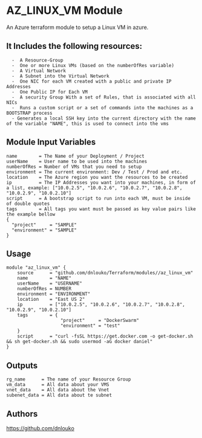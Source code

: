 # AZ_LINUX_VM Module
An Azure terraform module to setup a Linux VM in azure.
## It Includes the following resources:
      -  A Resource-Group
      -  One or more Linux VMs (based on the numberOfRes variable)
      -  A Virtual Network
      -  A Subnet into the Virtual Network
      -  One NIC for each VM created with a public and private IP Addresses
      -  One Public IP for Each VM
      -  A security Group With a set of Rules, that is associated with all NICs
      -  Runs a custom script or a set of commands into the machines as a BOOTSTRAP process
      - Generates a local SSH key into the current directory with the name of the variable "NAME", this is used to connect into the vms

## Module Input Variables
    name        = The Name of your Deployment / Project
    userName    = User name to be used into the machines
    numberOfRes = Number of VMs that you need to setup
    environment = The current environment: Dev / Test / Prod and etc.
    location    = The Azure region you want the resources to be created
    ip          = The IP Addresses you want into your machines, in form of a list, example: ["10.0.2.5", "10.0.2.6", "10.0.2.7", "10.0.2.8", "10.0.2.9", "10.0.2.10"]
    script      = A bootstrap script to run into each VM, must be inside of double quotes
    tags        = All tags you want must be passed as key value pairs like the example bellow
    {
      "project"     = "SAMPLE"
      "environment" = "SAMPLE"
    }

## Usage
    module "az_linux_vm" {
        source      = "github.com/dnlouko/Terraform/modules//az_linux_vm"
        name        = "NAME"
        userName    = "USERNAME"
        numberOfRes = NUMBER
        environment = "ENVIRONMENT"
        location    = "East US 2"
        ip          = ["10.0.2.5", "10.0.2.6", "10.0.2.7", "10.0.2.8", "10.0.2.9", "10.0.2.10"]
        tags        = {
                        "project"     = "DockerSwarm"
                        "environment" = "test"
        }
        script      = "curl -fsSL https://get.docker.com -o get-docker.sh && sh get-docker.sh && sudo usermod -aG docker daniel"
    }

## Outputs
    rg_name      = The name of your Resource Group
    vm_data      = All data about your VMS
    vnet_data    = All data about the Vnet
    subenet_data = All data about te subnet

## Authors
https://github.com/dnlouko